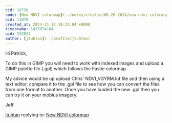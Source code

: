 ```yaml
---
cid: 10738
node: [New NDVI colormap](../notes/cfastie/08-26-2014/new-ndvi-colormap)
nid: 11078
created_at: 2014-11-13 10:23:04 +0000
timestamp: 1415874184
uid: 332824
author: [jtuhtan](../profile/jtuhtan)
---
```


Hi Patrick,

To do this in GIMP you will need to work with indexed images and upload a GIMP palette file (.gpl) which follows the Fastie colormap.

My advice would be up upload Chris' NDVI_VGYRM.lut file and then using a text editor, compare it to the .gpl file to see how you can convert the files from one format to another. Once you have loaded the new .gpl then you can try it on your mobius imagery.

Jeff

[jtuhtan](../profile/jtuhtan) replying to: [New NDVI colormap](../notes/cfastie/08-26-2014/new-ndvi-colormap)


